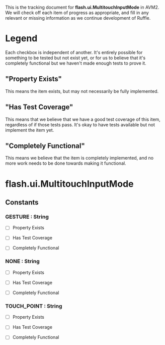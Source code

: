 This is the tracking document for **flash.ui.MultitouchInputMode** in AVM2. We will check off each item of progress as appropriate, and fill in any relevant or missing information as we continue development of Ruffle.
# Legend

Each checkbox is independent of another. It's entirely possible for something to be tested but not exist yet, or for us to believe that it's completely functional but we haven't made enough tests to prove it.
## "Property Exists"

This means the item exists, but may not necessarily be fully implemented.
## "Has Test Coverage"

This means that we believe that we have a good test coverage of this item, regardless of if those tests pass. It's okay to have tests available but not implement the item yet.
## "Completely Functional"

This means we believe that the item is completely implemented, and no more work needs to be done towards making it functional.
# flash.ui.MultitouchInputMode
## Constants
### GESTURE : String

* [ ] Property Exists

* [ ] Has Test Coverage

* [ ] Completely Functional


### NONE : String

* [ ] Property Exists

* [ ] Has Test Coverage

* [ ] Completely Functional


### TOUCH_POINT : String

* [ ] Property Exists

* [ ] Has Test Coverage

* [ ] Completely Functional